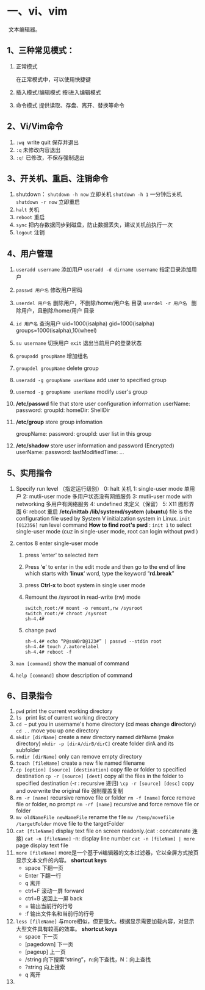 # 一、vi、vim

​	文本编辑器。

## 1、三种常见模式：

1. 正常模式

   在正常模式中，可以使用快捷键

2. 插入模式/编辑模式
   按i进入编辑模式

3. 命令模式
   提供读取、存盘、离开、替换等命令



## 2、Vi/Vim命令

1. `:wq `write quit 保存并退出
2. `:q` 未修改内容退出
3. `:q!`  已修改，不保存强制退出

## 3、开关机、重启、注销命令

1. shutdown：
   `shutdown -h now` 立即关机
   `shutdown -h 1` 一分钟后关机
   `shutdown -r now` 立即重启
2. `halt` 关机
3. `reboot` 重启
4. `sync` 把内存数据同步到磁盘，防止数据丢失，建议关机前执行一次
5. `logout` 注销

## 4、用户管理

1. `useradd username`  添加用户
   `useradd -d dirname username`  指定目录添加用户
   
2. `passwd 用户名`  修改用户密码

3. `userdel 用户名`  删除用户，不删除/home/用户名 目录
   `userdel -r 用户名 `  删除用户，且删除/home/用户 目录
   
4. `id 用户名`  查询用户
   uid=1000(isalpha) gid=1000(isalpha) groups=1000(isalpha),10(wheel)

5. `su username`  切换用户
   `exit`  退出当前用户的登录状态

6. `groupadd groupName`  增加组名

7. `groupdel groupName`  delete group

8. `useradd -g groupName userName`  add user to specified group

9. `usermod -g groupName userName`  modify user's group

10. **/etc/passwd**   file that store user configuration information
    userName: password: groupId: homeDir: ShellDir

11. **/etc/group**  store group infomation

    groupName: password: groupId: user list in this group

12. **/etc/shadow**  store user information and password (Encrypted)
    userName: password: lastModifiedTime: ...

## 5、实用指令

1. Specify run level （指定运行级别）
   0: halt 关机
   1: single-user mode 单用户 
   2: mutli-user mode 多用户状态没有网络服务
   3: mutli-user mode with networking 多用户有网络服务
   4: undefined 未定义（保留）
   5: X11 图形界面
   6: reboot 重启
   **/etc/inittab**  **/lib/systemd/system (ubuntu)**  file is the configuration file used by System V initialzation system in Linux.
   `init [012356]`   run level command
   **How to find root's pwd** :  `init 1` to select single-user mode (cuz in single-user mode, root can login without pwd )

2. centos 8 enter single-user mode

   1. press 'enter' to selected item

   2. Press ‘**e**’ to enter in the edit mode and then go to the end of line which starts with ‘**linux**‘ word, type the keyword “**rd.break**”

   3. press **Ctrl-x** to boot system in single user mode

   4. Remount the /sysroot in read-write (rw) mode

      ```
      switch_root:/# mount -o remount,rw /sysroot
      switch_root:/# chroot /sysroot
      sh-4.4#
      ```

   5. change pwd

      ```
      sh-4.4# echo “P@ssW0rD@123#” | passwd --stdin root 
      sh-4.4# touch /.autorelabel
      sh-4.4# reboot -f
      ```

3. `man [command]`  show the manual of command 

4. `help [command]`  show description of command


## 6、目录指令

1. `pwd`  print the current working directory
2. `ls `  print list of current working directory
3. `cd ~`  put you in username's home directory (cd meas **ch**ange **dir**ectory)
   `cd ..`  move you up one directory
4. `mkdir [dirName]`  create a new directory named dirName (make directory)
   `mkdir -p [dirA/dirB/dirC]`  create folder dirA and its subfolder
5. `rmdir [dirName]`  only can remove empty directory
6. `touch [fileName]`  create a new file named filename
7. `cp [option] [source] [destination]`  copy file or folder to specified destination
   `cp -r [source] [dest]`  copy all the files in the folder to specified destination (-r : recursive 递归)
   `\cp -r [source] [desc]`  copy and overwrite the original file 强制覆盖复制
8. `rm -r [name]`  recursive remove file or folder 
   `rm -f [name]` force remove file or folder, no prompt
   `rm -rf [name]`  recursive and force remove file or folder
9. `mv oldNameFile newNameFile`  rename the file
   `mv /temp/movefile /targetFolder`  move file to the targetFolder
10. `cat [fileName]`  display text file on screen readonly.(cat : concatenate 连接)
    `cat -n [fileName]`  -n: display line number
    `cat -n [fileNam] | more`  page display  text file 
11. `more [fileName]`  more是一个基于vi编辑器的文本过滤器，它以全屏方式按页显示文本文件的内容。
    **shortcut keys** 
    - space  下翻一页
    - Enter  下翻一行
    - q  离开
    - ctrl+F  滚动一屏 forward
    - ctrl+B  返回上一屏 back
    - =  输出当前行的行号
    - :f  输出文件名和当前行的行号
12. `less [fileName]`  与more相似，但更强大。根据显示需要加载内容，对显示大型文件具有较高的效率。
    **shortcut keys**
    - space 下一页
    - [pagedown] 下一页
    - [pageup] 上一页
    - /string 向下搜索“string”，n:向下查找，N：向上查找
    - ?string 向上搜索
    - q 离开
13. 

